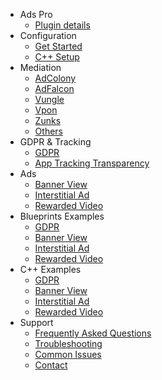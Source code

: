 - Ads Pro
  - [Plugin details](/)
- Configuration
  - [Get Started](/getstarted)
  - [C++ Setup](/cppsetup)
- Mediation
  - [AdColony](/adcolony)
  - [AdFalcon](/adfalcon)
  - [Vungle](/vungle)
  - [Vpon](/vpon)
  - [Zunks](/zunks)
  - [Others](/others)
- GDPR & Tracking
  - [GDPR](/gdpr)
  - [App Tracking Transparency](/apptrackingtransparency)
- Ads
  - [Banner View](/bannerview)
  - [Interstitial Ad](/interstitialad)
  - [Rewarded Video](/rewardedvideo)
- Blueprints Examples
  - [GDPR](/blueprintgdpr)
  - [Banner View](/blueprintbannerview)
  - [Interstitial Ad]()
  - [Rewarded Video]()
- C++ Examples
  - [GDPR](/cppgdpr)
  - [Banner View](/cppbannerview)
  - [Interstitial Ad]()
  - [Rewarded Video]()
- Support
  - [Frequently Asked Questions](/frequentlyaskedquestions)
  - [Troubleshooting]()
  - [Common Issues]()
  - [Contact]()
